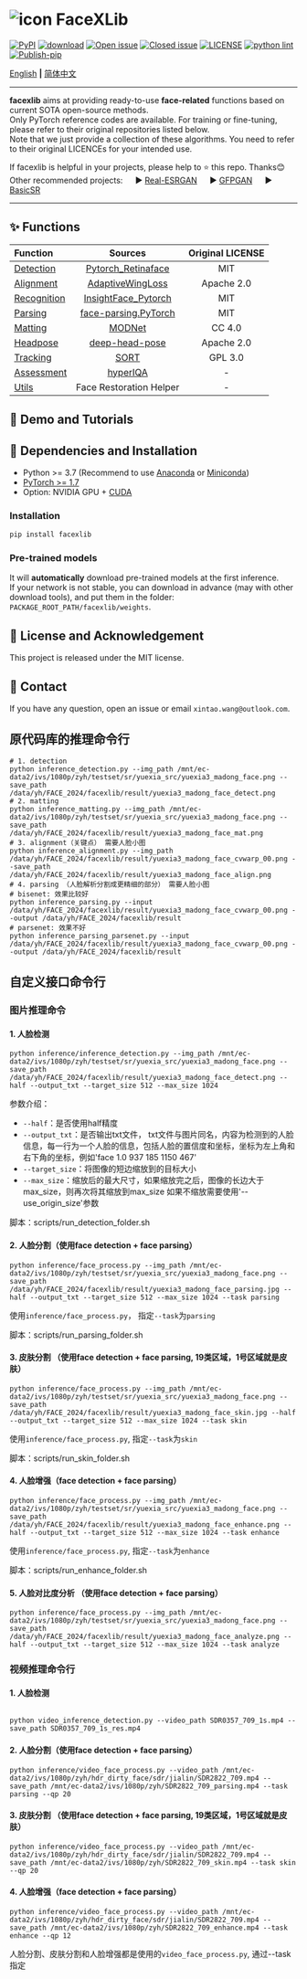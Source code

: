 # ![icon](assets/icon_small.png) FaceXLib

[![PyPI](https://img.shields.io/pypi/v/facexlib)](https://pypi.org/project/facexlib/)
[![download](https://img.shields.io/github/downloads/xinntao/facexlib/total.svg)](https://github.com/xinntao/facexlib/releases)
[![Open issue](https://img.shields.io/github/issues/xinntao/facexlib)](https://github.com/xinntao/facexlib/issues)
[![Closed issue](https://img.shields.io/github/issues-closed/xinntao/facexlib)](https://github.com/xinntao/facexlib/issues)
[![LICENSE](https://img.shields.io/github/license/xinntao/facexlib.svg)](https://github.com/xinntao/facexlib/blob/master/LICENSE)
[![python lint](https://github.com/xinntao/facexlib/actions/workflows/pylint.yml/badge.svg)](https://github.com/xinntao/facexlib/blob/master/.github/workflows/pylint.yml)
[![Publish-pip](https://github.com/xinntao/facexlib/actions/workflows/publish-pip.yml/badge.svg)](https://github.com/xinntao/facexlib/blob/master/.github/workflows/publish-pip.yml)

[English](README.md) **|** [简体中文](README_CN.md)

---

**facexlib** aims at providing ready-to-use **face-related** functions based on current SOTA open-source methods. <br>
Only PyTorch reference codes are available. For training or fine-tuning, please refer to their original repositories listed below. <br>
Note that we just provide a collection of these algorithms. You need to refer to their original LICENCEs for your intended use.

If facexlib is helpful in your projects, please help to :star: this repo. Thanks:blush: <br>
Other recommended projects: &emsp; :arrow_forward: [Real-ESRGAN](https://github.com/xinntao/Real-ESRGAN) &emsp; :arrow_forward: [GFPGAN](https://github.com/TencentARC/GFPGAN) &emsp; :arrow_forward: [BasicSR](https://github.com/xinntao/BasicSR)

---

## :sparkles: Functions

| Function | Sources  | Original LICENSE |
| :--- | :---:        |     :---:      |
| [Detection](facexlib/detection/README.md) | [Pytorch_Retinaface](https://github.com/biubug6/Pytorch_Retinaface) | MIT |
| [Alignment](facexlib/alignment/README.md) |[AdaptiveWingLoss](https://github.com/protossw512/AdaptiveWingLoss) | Apache 2.0 |
| [Recognition](facexlib/recognition/README.md) | [InsightFace_Pytorch](https://github.com/TreB1eN/InsightFace_Pytorch) | MIT |
| [Parsing](facexlib/parsing/README.md) | [face-parsing.PyTorch](https://github.com/zllrunning/face-parsing.PyTorch) | MIT |
| [Matting](facexlib/matting/README.md) | [MODNet](https://github.com/ZHKKKe/MODNet) | CC 4.0 |
| [Headpose](facexlib/headpose/README.md) | [deep-head-pose](https://github.com/natanielruiz/deep-head-pose) | Apache 2.0  |
| [Tracking](facexlib/tracking/README.md) |  [SORT](https://github.com/abewley/sort) | GPL 3.0 |
| [Assessment](facexlib/assessment/README.md) | [hyperIQA](https://github.com/SSL92/hyperIQA) | - |
| [Utils](facexlib/utils/README.md) | Face Restoration Helper | - |

## :eyes: Demo and Tutorials

## :wrench: Dependencies and Installation

- Python >= 3.7 (Recommend to use [Anaconda](https://www.anaconda.com/download/#linux) or [Miniconda](https://docs.conda.io/en/latest/miniconda.html))
- [PyTorch >= 1.7](https://pytorch.org/)
- Option: NVIDIA GPU + [CUDA](https://developer.nvidia.com/cuda-downloads)

### Installation

```bash
pip install facexlib
```

### Pre-trained models

It will **automatically** download pre-trained models at the first inference. <br>
If your network is not stable, you can download in advance (may with other download tools), and put them in the folder: `PACKAGE_ROOT_PATH/facexlib/weights`.

## :scroll: License and Acknowledgement

This project is released under the MIT license. <br>

## :e-mail: Contact

If you have any question, open an issue or email `xintao.wang@outlook.com`.


## 原代码库的推理命令行
```shell
# 1. detection
python inference_detection.py --img_path /mnt/ec-data2/ivs/1080p/zyh/testset/sr/yuexia_src/yuexia3_madong_face.png --save_path /data/yh/FACE_2024/facexlib/result/yuexia3_madong_face_detect.png
# 2. matting
python inference_matting.py --img_path /mnt/ec-data2/ivs/1080p/zyh/testset/sr/yuexia_src/yuexia3_madong_face.png --save_path /data/yh/FACE_2024/facexlib/result/yuexia3_madong_face_mat.png
# 3. alignment（关键点） 需要人脸小图
python inference_alignment.py --img_path /data/yh/FACE_2024/facexlib/result/yuexia3_madong_face_cvwarp_00.png --save_path /data/yh/FACE_2024/facexlib/result/yuexia3_madong_face_align.png
# 4. parsing （人脸解析分割成更精细的部分） 需要人脸小图
# bisenet: 效果比较好
python inference_parsing.py --input /data/yh/FACE_2024/facexlib/result/yuexia3_madong_face_cvwarp_00.png --output /data/yh/FACE_2024/facexlib/result
# parsenet: 效果不好
python inference_parsing_parsenet.py --input /data/yh/FACE_2024/facexlib/result/yuexia3_madong_face_cvwarp_00.png --output /data/yh/FACE_2024/facexlib/result
```

## 自定义接口命令行

### 图片推理命令

#### 1. 人脸检测
```shell
python inference/inference_detection.py --img_path /mnt/ec-data2/ivs/1080p/zyh/testset/sr/yuexia_src/yuexia3_madong_face.png --save_path /data/yh/FACE_2024/facexlib/result/yuexia3_madong_face_detect.png --half --output_txt --target_size 512 --max_size 1024
```
参数介绍：
- `--half`：是否使用half精度
- `--output_txt`：是否输出txt文件， txt文件与图片同名，内容为检测到的人脸信息，每一行为一个人脸的信息，包括人脸的置信度和坐标，坐标为左上角和右下角的坐标，例如'face 1.0 937 185 1150 467'
- `--target_size`：将图像的短边缩放到的目标大小
- `--max_size`：缩放后的最大尺寸，如果缩放完之后，图像的长边大于max_size，则再次将其缩放到max_size
如果不缩放需要使用'--use_origin_size'参数

脚本：scripts/run_detection_folder.sh

#### 2. 人脸分割（使用face detection + face parsing）
```shell
python inference/face_process.py --img_path /mnt/ec-data2/ivs/1080p/zyh/testset/sr/yuexia_src/yuexia3_madong_face.png --save_path /data/yh/FACE_2024/facexlib/result/yuexia3_madong_face_parsing.jpg --half --output_txt --target_size 512 --max_size 1024 --task parsing
```

使用`inference/face_process.py`， 指定`--task`为`parsing`

脚本：scripts/run_parsing_folder.sh

#### 3. 皮肤分割 （使用face detection + face parsing, 19类区域，1号区域就是皮肤）

```shell
python inference/face_process.py --img_path /mnt/ec-data2/ivs/1080p/zyh/testset/sr/yuexia_src/yuexia3_madong_face.png --save_path /data/yh/FACE_2024/facexlib/result/yuexia3_madong_face_skin.jpg --half --output_txt --target_size 512 --max_size 1024 --task skin
```

使用`inference/face_process.py`, 指定`--task`为`skin`

脚本：scripts/run_skin_folder.sh


#### 4. 人脸增强（face detection + face parsing）

```shell
python inference/face_process.py --img_path /mnt/ec-data2/ivs/1080p/zyh/testset/sr/yuexia_src/yuexia3_madong_face.png --save_path /data/yh/FACE_2024/facexlib/result/yuexia3_madong_face_enhance.png --half --output_txt --target_size 512 --max_size 1024 --task enhance
```
使用`inference/face_process.py`, 指定`--task`为`enhance`

脚本：scripts/run_enhance_folder.sh

#### 5. 人脸对比度分析 （使用face detection + face parsing）

```shell
python inference/face_process.py --img_path /mnt/ec-data2/ivs/1080p/zyh/testset/sr/yuexia_src/yuexia3_madong_face.png --save_path /data/yh/FACE_2024/facexlib/result/yuexia3_madong_face_analyze.png --half --output_txt --target_size 512 --max_size 1024 --task analyze
```

### 视频推理命令行

#### 1. 人脸检测
```shell

python video_inference_detection.py --video_path SDR0357_709_1s.mp4 --save_path SDR0357_709_1s_res.mp4
```


#### 2. 人脸分割（使用face detection + face parsing）
```shell
python inference/video_face_process.py --video_path /mnt/ec-data2/ivs/1080p/zyh/hdr_dirty_face/sdr/jialin/SDR2822_709.mp4 --save_path /mnt/ec-data2/ivs/1080p/zyh/SDR2822_709_parsing.mp4 --task parsing --qp 20
```

#### 3. 皮肤分割 （使用face detection + face parsing, 19类区域，1号区域就是皮肤）

```shell
python inference/video_face_process.py --video_path /mnt/ec-data2/ivs/1080p/zyh/hdr_dirty_face/sdr/jialin/SDR2822_709.mp4 --save_path /mnt/ec-data2/ivs/1080p/zyh/SDR2822_709_skin.mp4 --task skin --qp 20
```

#### 4. 人脸增强（face detection + face parsing）

```shell
python inference/video_face_process.py --video_path /mnt/ec-data2/ivs/1080p/zyh/hdr_dirty_face/sdr/jialin/SDR2822_709.mp4 --save_path /mnt/ec-data2/ivs/1080p/zyh/SDR2822_709_enhance.mp4 --task enhance --qp 12
```

人脸分割、皮肤分割和人脸增强都是使用的`video_face_process.py`, 通过--task指定